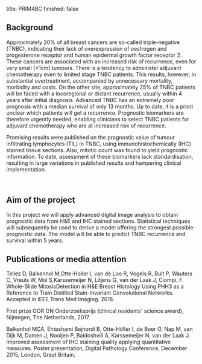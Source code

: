 title: PRIM4BC
finished: false


## Background

Approximately 20% of
all breast cancers are so-called triple-negative (TNBC), indicating their lack
of overexpression of oestrogen and progesterone receptor and human epidermal
growth factor receptor 2. These cancers are associated with an increased risk
of recurrence, even for very small (<1cm) tumours. There is a tendency to
administer adjuvant chemotherapy even to limited stage TNBC patients. This
results, however, in substantial overtreatment, accompanied by unnecessary
mortality, morbidity and costs. On the other site, approximately 25% of TNBC
patients will be faced with a locoregional or distant recurrence, usually within
4 years after initial diagnosis. Advanced TNBC has an extremely poor prognosis
with a median survival of only 13 months. Up to date, it is a priori unclear
which patients will get a recurrence. Prognostic biomarkers are therefore
urgently needed, enabling clinicians to select TNBC patients for adjuvant
chemotherapy who are at increased risk of recurrence.

Promising results were published on the prognostic value of tumour infiltrating lymphocytes (TIL) in
TNBC, using immunohistochemically (IHC) stained tissue sections. Also, mitotic
count was found to yield prognostic information. To date, assessment of these
biomarkers lack standardisation, resulting in large variations in published
results and hampering clinical implementation.

 
## Aim of the project

In this project we
will apply advanced digital image analysis to obtain prognostic data from
H&E and IHC stained sections. Statistical techniques will subsequently be
used to derive a model offering the strongest possible prognostic data. The
model will be able to predict TNBC recurrence and survival within 5 years.


## Publications or media attention

Tellez D, Balkenhol M,Otte-Holler I, van de Loo R, Vogels R, Bult P, Wauters C, 
Vreuls W, Mol S,Karssemeijer N, Litjens G, van der Laak J, Ciompi, F. 
Whole-Slide MitosisDetection in H&E Breast Histology Using PHH3 as a Reference to Train
Distilled Stain-Invariant Convolutional Networks. Accepted in IEEE Trans Med
Imaging. 2018.

First prize OOR ON
Onderzoeksprijs (clinical residents' science award), Nijmegen, The Netherlands,
2017.

Balkenhol MCA,
Ehteshami Bejnordi B, Otte-Höller I, de Boer O, Nap M, van Dijk M, Damen J,
Nooijen P, Baidoshvili A, Karssemeijer N, van der Laak J. Improved assessment
of IHC staining quality applying quantitative measures. Poster presentation,
Digital Pathology Conference, December 2015, London, Great Britain.

